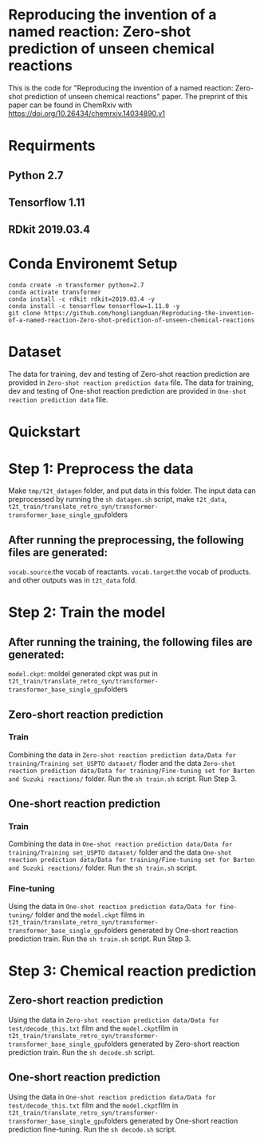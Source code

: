 # Reproducing the invention of a named reaction: Zero-shot prediction of unseen chemical reactions
This is the code for "Reproducing the invention of a named reaction: Zero-shot prediction of unseen chemical reactions" paper.  The preprint of this paper can be found in ChemRxiv with https://doi.org/10.26434/chemrxiv.14034890.v1

# Requirments
## Python 2.7
## Tensorflow 1.11
## RDkit 2019.03.4

# Conda Environemt Setup
```
conda create -n transformer python=2.7
conda activate transformer
conda install -c rdkit rdkit=2019.03.4 -y
conda install -c tensorflow tensorflow=1.11.0 -y
git clone https://github.com/hongliangduan/Reproducing-the-invention-of-a-named-reaction-Zero-shot-prediction-of-unseen-chemical-reactions
```

# Dataset
The data for training, dev and testing of Zero-shot reaction prediction are provided in ```Zero-shot reaction prediction data``` file. 
The data for training, dev and testing of One-shot reaction prediction are provided in ```One-shot reaction prediction data``` file.

# Quickstart
# Step 1: Preprocess the data
Make ```tmp/t2t_datagen``` folder, and put data in this folder.
The input data can preprocessed by running the ``` sh datagen.sh ``` script, make ```t2t_data```, ```t2t_train/translate_retro_syn/transformer-transformer_base_single_gpu```folders
## After running the preprocessing, the following files are generated:
```vocab.source```:the vocab of reactants.
```vocab.target```:the vocab of products.
and other outputs was in ```t2t_data``` fold.

# Step 2: Train the model
## After running the training, the following files are generated:
```model.ckpt```: moldel generated ckpt was put in ```t2t_train/translate_retro_syn/transformer-transformer_base_single_gpu```folders 
## Zero-short reaction prediction
### Train
Combining the data in ```Zero-shot reaction prediction data/Data for training/Training set_USPTO dataset/``` floder and the data ```Zero-shot reaction prediction data/Data for training/Fine-tuning set for Barton and Suzuki reactions/``` folder.
Run the ```sh train.sh``` script.
Run Step 3.
## One-short reaction prediction
### Train
Combining the data in ```One-shot reaction prediction data/Data for training/Training set_USPTO dataset/``` folder and the data ```One-shot reaction prediction data/Data for training/Fine-tuning set for Barton and Suzuki reactions/``` folder.
Run the ```sh train.sh``` script.
### Fine-tuning
Using the data in ```One-shot reaction prediction data/Data for fine-tuning/``` folder and the ```model.ckpt``` films in ```t2t_train/translate_retro_syn/transformer-transformer_base_single_gpu```folders generated by One-short reaction prediction train.
Run the ```sh train.sh``` script.
Run Step 3.


# Step 3: Chemical reaction prediction
## Zero-short reaction prediction
Using the data in ```Zero-shot reaction prediction data/Data for test/decode_this.txt``` film and the ```model.ckpt```film in  ```t2t_train/translate_retro_syn/transformer-transformer_base_single_gpu```folders generated by Zero-short reaction prediction train.
Run the ```sh decode.sh``` script.

## One-short reaction prediction
Using the data in ```One-shot reaction prediction data/Data for test/decode_this.txt``` film and the ```model.ckpt```film in  ```t2t_train/translate_retro_syn/transformer-transformer_base_single_gpu```folders generated by One-short reaction prediction fine-tuning.
Run the ```sh decode.sh``` script.

